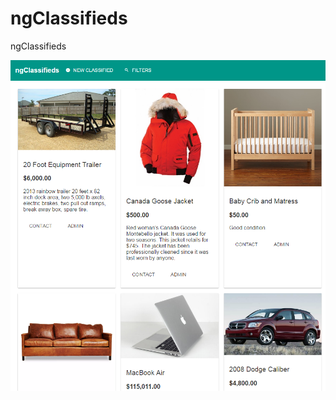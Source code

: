 # ngClassifieds
ngClassifieds

<img src='https://github.com/kosomi/ngClassifieds/blob/master/Untitled.png'>
